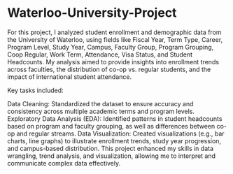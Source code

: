 # Waterloo-University-Project
For this project, I analyzed student enrollment and demographic data from the University of Waterloo, using fields like Fiscal Year, Term Type, Career, Program Level, Study Year, Campus, Faculty Group, Program Grouping, Coop Regular, Work Term, Attendance, Visa Status, and Student Headcounts. My analysis aimed to provide insights into enrollment trends across faculties, the distribution of co-op vs. regular students, and the impact of international student attendance.

Key tasks included:

Data Cleaning: Standardized the dataset to ensure accuracy and consistency across multiple academic terms and program levels.
Exploratory Data Analysis (EDA): Identified patterns in student headcounts based on program and faculty grouping, as well as differences between co-op and regular streams.
Data Visualization: Created visualizations (e.g., bar charts, line graphs) to illustrate enrollment trends, study year progression, and campus-based distribution.
This project enhanced my skills in data wrangling, trend analysis, and visualization, allowing me to interpret and communicate complex data effectively.
